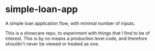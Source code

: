 # simple-loan-app
A simple loan application flow, with minimal number of inputs.

This is a showcare repo, to experiment with things that I find to be of interest.
This is by no means a production level code, and therefore shouldn't never be viewed or treated as one.
